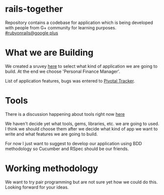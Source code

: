 rails-together
===============

Repository contains a codebase for application which is being developed with people from G+ community for learning purposes. [#rubyonrails@google plus](https://plus.google.com/communities/102406850580404903942)


What we are Building
====================

We created a sruvey [here](https://plus.google.com/110334580123660644717/posts/1EHKuSo9HUW) to select what kind of application we are going to build. At the end we choose 'Personal Finance Manager'.

List of application features, bugs was entered to [Pivotal Tracker](https://www.pivotaltracker.com/projects/739579).

Tools
=====
There is a discussion happening about tools right now [here](https://plus.google.com/110334580123660644717/posts/ZSqWeakjJTU)

We haven't decide yet what tools, gems, libraries, etc. we are going to used. I think we should choose them after we decide what kind of app we want to write and what features we are going to build.

For now I just want to suggest to develop our application using BDD methodology so Cucumber and RSpec should be our friends.

Working methodology
===================

We want to try pair programming but are not sure yet how we could do this. Looking forward for your ideas.
